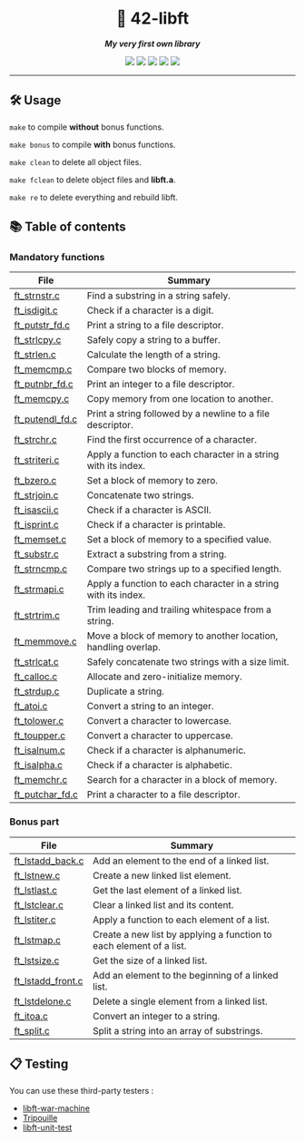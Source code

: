 <h1 align="center">
  📕 42-libft
</h1>

<p align="center">
  <b><i>My very first own library</i></b>
</p>

<p align="center">
  <img src="https://img.shields.io/badge/grade-125/100-brightgreen"/>
  <img src="https://img.shields.io/github/directory-file-count/itshanine/42-libft?color=%23FFC3E5"/>
  <img src="https://img.shields.io/github/languages/count/itshanine/42-libft?color=%23FFC3E5" />
  <img src="https://img.shields.io/github/languages/top/itshanine/42-libft?color=%23FFC3E5" />
  <img src="https://img.shields.io/github/last-commit/itshanine/42-libft?color=%23FFC3E5" />
</p>

---

<h2>
  🛠️ Usage
</h2>

``make`` to compile <b>without</b> bonus functions.

``make bonus`` to compile <b>with</b> bonus functions.

``make clean`` to delete all object files.

``make fclean`` to delete object files and <b>libft.a</b>.

``make re`` to delete everything and rebuild libft.

<h2>
  📚 Table of contents
</h2>

<h3>
  Mandatory functions
</h3>

| File                                                                                   | Summary                                       |
| ---                                                                                    | ---                                           |
| [ft_strnstr.c](https://github.com/itshanine/42-libft/blob/main/ft_strnstr.c)           | Find a substring in a string safely.          |
| [ft_isdigit.c](https://github.com/itshanine/42-libft/blob/main/ft_isdigit.c)           | Check if a character is a digit.              |
| [ft_putstr_fd.c](https://github.com/itshanine/42-libft/blob/main/ft_putstr_fd.c)       | Print a string to a file descriptor.          |
| [ft_strlcpy.c](https://github.com/itshanine/42-libft/blob/main/ft_strlcpy.c)           | Safely copy a string to a buffer.             |
| [ft_strlen.c](https://github.com/itshanine/42-libft/blob/main/ft_strlen.c)             | Calculate the length of a string.             |
| [ft_memcmp.c](https://github.com/itshanine/42-libft/blob/main/ft_memcmp.c)             | Compare two blocks of memory.                |
| [ft_putnbr_fd.c](https://github.com/itshanine/42-libft/blob/main/ft_putnbr_fd.c)       | Print an integer to a file descriptor.       |
| [ft_memcpy.c](https://github.com/itshanine/42-libft/blob/main/ft_memcpy.c)             | Copy memory from one location to another.    |
| [ft_putendl_fd.c](https://github.com/itshanine/42-libft/blob/main/ft_putendl_fd.c)     | Print a string followed by a newline to a file descriptor. |
| [ft_strchr.c](https://github.com/itshanine/42-libft/blob/main/ft_strchr.c)             | Find the first occurrence of a character.    |
| [ft_striteri.c](https://github.com/itshanine/42-libft/blob/main/ft_striteri.c)         | Apply a function to each character in a string with its index. |
| [ft_bzero.c](https://github.com/itshanine/42-libft/blob/main/ft_bzero.c)               | Set a block of memory to zero.               |
| [ft_strjoin.c](https://github.com/itshanine/42-libft/blob/main/ft_strjoin.c)           | Concatenate two strings.                     |
| [ft_isascii.c](https://github.com/itshanine/42-libft/blob/main/ft_isascii.c)           | Check if a character is ASCII.              |
| [ft_isprint.c](https://github.com/itshanine/42-libft/blob/main/ft_isprint.c)           | Check if a character is printable.           |
| [ft_memset.c](https://github.com/itshanine/42-libft/blob/main/ft_memset.c)             | Set a block of memory to a specified value.  |
| [ft_substr.c](https://github.com/itshanine/42-libft/blob/main/ft_substr.c)             | Extract a substring from a string.           |
| [ft_strncmp.c](https://github.com/itshanine/42-libft/blob/main/ft_strncmp.c)           | Compare two strings up to a specified length. |
| [ft_strmapi.c](https://github.com/itshanine/42-libft/blob/main/ft_strmapi.c)           | Apply a function to each character in a string with its index. |
| [ft_strtrim.c](https://github.com/itshanine/42-libft/blob/main/ft_strtrim.c)           | Trim leading and trailing whitespace from a string. |
| [ft_memmove.c](https://github.com/itshanine/42-libft/blob/main/ft_memmove.c)           | Move a block of memory to another location, handling overlap. |
| [ft_strlcat.c](https://github.com/itshanine/42-libft/blob/main/ft_strlcat.c)           | Safely concatenate two strings with a size limit. |
| [ft_calloc.c](https://github.com/itshanine/42-libft/blob/main/ft_calloc.c)             | Allocate and zero-initialize memory.         |
| [ft_strdup.c](https://github.com/itshanine/42-libft/blob/main/ft_strdup.c)             | Duplicate a string.                         |
| [ft_atoi.c](https://github.com/itshanine/42-libft/blob/main/ft_atoi.c)                 | Convert a string to an integer.             |
| [ft_tolower.c](https://github.com/itshanine/42-libft/blob/main/ft_tolower.c)           | Convert a character to lowercase.            |
| [ft_toupper.c](https://github.com/itshanine/42-libft/blob/main/ft_toupper.c)           | Convert a character to uppercase.            |
| [ft_isalnum.c](https://github.com/itshanine/42-libft/blob/main/ft_isalnum.c)           | Check if a character is alphanumeric.        |
| [ft_isalpha.c](https://github.com/itshanine/42-libft/blob/main/ft_isalpha.c)           | Check if a character is alphabetic.          |
| [ft_memchr.c](https://github.com/itshanine/42-libft/blob/main/ft_memchr.c)             | Search for a character in a block of memory. |
| [ft_putchar_fd.c](https://github.com/itshanine/42-libft/blob/main/ft_putchar_fd.c)     | Print a character to a file descriptor.      |

<h3>
  Bonus part
</h3>

| File                                                                                   | Summary                                       |
| ---                                                                                    | ---                                           |
| [ft_lstadd_back.c](https://github.com/itshanine/42-libft/blob/main/ft_lstadd_back.c)   | Add an element to the end of a linked list.   |
| [ft_lstnew.c](https://github.com/itshanine/42-libft/blob/main/ft_lstnew.c)             | Create a new linked list element.             |
| [ft_lstlast.c](https://github.com/itshanine/42-libft/blob/main/ft_lstlast.c)           | Get the last element of a linked list.       |
| [ft_lstclear.c](https://github.com/itshanine/42-libft/blob/main/ft_lstclear.c)         | Clear a linked list and its content.         |
| [ft_lstiter.c](https://github.com/itshanine/42-libft/blob/main/ft_lstiter.c)           | Apply a function to each element of a list.  |
| [ft_lstmap.c](https://github.com/itshanine/42-libft/blob/main/ft_lstmap.c)             | Create a new list by applying a function to each element of a list. |
| [ft_lstsize.c](https://github.com/itshanine/42-libft/blob/main/ft_lstsize.c)           | Get the size of a linked list.              |
| [ft_lstadd_front.c](https://github.com/itshanine/42-libft/blob/main/ft_lstadd_front.c) | Add an element to the beginning of a linked list. |
| [ft_lstdelone.c](https://github.com/itshanine/42-libft/blob/main/ft_lstdelone.c)       | Delete a single element from a linked list.  |
| [ft_itoa.c](https://github.com/itshanine/42-libft/blob/main/ft_itoa.c)                 | Convert an integer to a string.             |
| [ft_split.c](https://github.com/itshanine/42-libft/blob/main/ft_split.c)               | Split a string into an array of substrings.  |

<h2>
  📋 Testing
</h2>

You can use these third-party testers :

* [libft-war-machine](https://github.com/0x050f/libft-war-machine)
* [Tripouille](https://github.com/Tripouille/libftTester)
* [libft-unit-test](https://github.com/alelievr/libft-unit-test)
